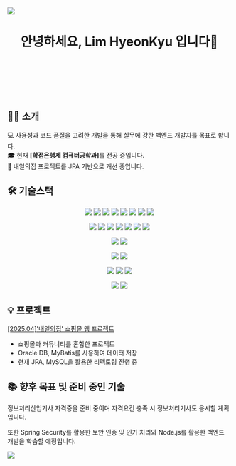 <img src="https://capsule-render.vercel.app/api?type=waving&color=beff9e&height=200&section=header&text=안녕하세요,%20LimHyeonKyu%20입니다👋&fontSize=30" />
<h1 align="center" style="border: none;">안녕하세요, Lim HyeonKyu 입니다👋</h1>
<br><br><br><br><br>


## 👨‍💻 소개
💻 사용성과 코드 품질을 고려한 개발을 통해 실무에 강한 백엔드 개발자를 목표로 합니다.<br>
🎓 현재 <b>[학점은행제 컴퓨터공학과]</b>를 전공 중입니다.<br>
🚀 내일의집 프로젝트를 JPA 기반으로 개선 중입니다.<br>



## 🛠️ 기술스택
<div align="center">
<img src="https://img.shields.io/badge/java-%23ED8B00.svg?style=for-the-badge&logo=openjdk&logoColor=white" /> <img src="https://img.shields.io/badge/spring-%236DB33F.svg?style=for-the-badge&logo=spring&logoColor=white" /> <img src="https://img.shields.io/badge/SpringBoot-%236DB33F.svg?style=for-the-badge&logo=spring&logoColor=white" /> <img src="https://img.shields.io/badge/python-3670A0?style=for-the-badge&logo=python&logoColor=ffdd54" /> <img src="https://img.shields.io/badge/MyBatis-F80000?style=for-the-badge&logo=oracle&logoColor=white" /> <img src="https://img.shields.io/badge/Apache%20Maven-C71A36?style=for-the-badge&logo=Apache%20Maven&logoColor=white" /> <img src="https://img.shields.io/badge/jpa-%23ED8B00.svg?style=for-the-badge&logoColor=white" /> <img src="https://img.shields.io/badge/Thymeleaf-%23005C0F.svg?style=for-the-badge&logo=Thymeleaf&logoColor=white" />


<img src="https://img.shields.io/badge/html5-%23E34F26.svg?style=for-the-badge&logo=html5&logoColor=white" /> <img src="https://img.shields.io/badge/css3-%231572B6.svg?style=for-the-badge&logo=css3&logoColor=white" /> <img src="https://img.shields.io/badge/jquery-%230769AD.svg?style=for-the-badge&logo=jquery&logoColor=white" /> <img src="https://img.shields.io/badge/AJAX-%230769AD.svg?style=for-the-badge&logo=jquery&logoColor=white" /> <img src="https://img.shields.io/badge/javascript-%23323330.svg?style=for-the-badge&logo=javascript&logoColor=%23F7DF1E" /> <img src="https://img.shields.io/badge/JSTL-%23323330.svg?style=for-the-badge&logo=javascript&logoColor=%23F7DF1E" /> <img src="https://img.shields.io/badge/Tiles-%23323330.svg?style=for-the-badge&logo=javascript&logoColor=%23F7DF1E" />


<img src="https://img.shields.io/badge/Oracle-F80000?style=for-the-badge&logo=oracle&logoColor=white" /> <img src="https://img.shields.io/badge/mysql-4479A1.svg?style=for-the-badge&logo=mysql&logoColor=white" />


<img src="https://img.shields.io/badge/github-%23121011.svg?style=for-the-badge&logo=github&logoColor=white" /> <img src="https://img.shields.io/badge/docker-%230db7ed.svg?style=for-the-badge&logo=docker&logoColor=white)" />

 
<img src="https://img.shields.io/badge/apache%20tomcat-%23F8DC75.svg?style=for-the-badge&logo=apache-tomcat&logoColor=black" /> <img src="https://img.shields.io/badge/AWS-%23FF9900.svg?style=for-the-badge&logo=amazon-aws&logoColor=white" /> <img src="https://img.shields.io/badge/Ubuntu-E95420?style=for-the-badge&logo=ubuntu&logoColor=white" />


<img src="https://img.shields.io/badge/Eclipse-FE7A16.svg?style=for-the-badge&logo=Eclipse&logoColor=white" />
<img src="https://img.shields.io/badge/Visual%20Studio-5C2D91.svg?style=for-the-badge&logo=visual-studio&logoColor=white" />
</div>



## 💡 프로젝트
<a href="https://github.com/Ppanggyu/naeilhome.git">[2025.04]'내일의집' 쇼핑몰 웹 프로젝트</a>

- 쇼핑몰과 커뮤니티를 혼합한 프로젝트
- Oracle DB, MyBatis를 사용하여 데이터 저장
- 현재 JPA, MySQL을 활용한 리펙토링 진행 중



## 📚 향후 목표 및 준비 중인 기술
정보처리산업기사 자격증을 준비 중이며 자격요건 충족 시 정보처리기사도 응시할 계획입니다.

또한 Spring Security를 활용한 보안 인증 및 인가 처리와 Node.js를 활용한 백엔드 개발을 학습할 예정입니다.

<img src="https://capsule-render.vercel.app/api?type=waving&color=beff9e&height=200&section=footer" />
